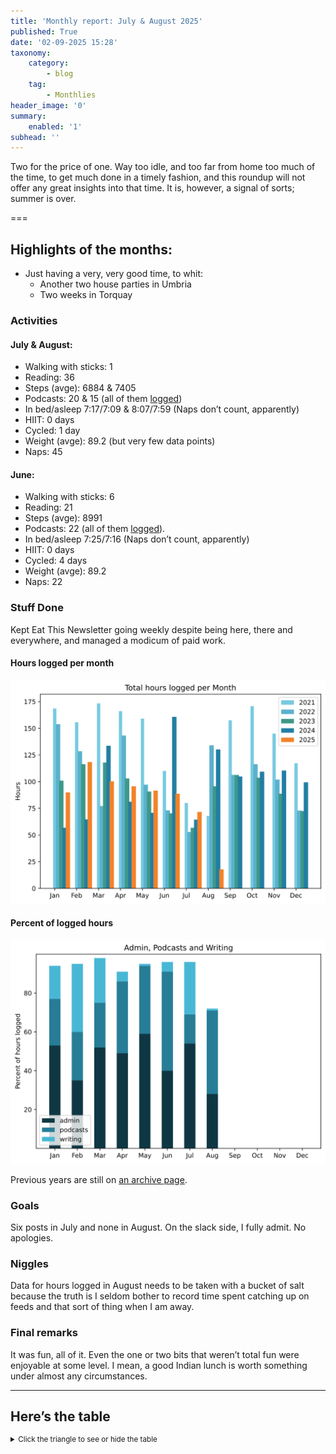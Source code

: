 ```yaml
---
title: 'Monthly report: July & August 2025'
published: True
date: '02-09-2025 15:28'
taxonomy:
    category:
        - blog
    tag:
        - Monthlies
header_image: '0'
summary:
    enabled: '1'
subhead: ''
---
```


Two for the price of one. Way too idle, and too far from home too much of the time, to get much done in a timely fashion, and this roundup will not offer any great insights into that time. It is, however, a signal of sorts; summer is over.

===

## Highlights of the months:
- Just having a very, very good time, to whit:
	- Another two house parties in Umbria
	- Two weeks in Torquay

### Activities

#### July & August: 
* Walking with sticks: 1
* Reading: 36
* Steps (avge): 6884 & 7405
* Podcasts: 20 & 15 (all of them [logged](https://www.jeremycherfas.net/listens))
* In bed/asleep 7:17/7:09 & 8:07/7:59 (Naps don’t count, apparently)
* HIIT: 0 days
* Cycled: 1 day
* Weight (avge): 89.2 (but very few data points)
* Naps: 45

#### June: 
* Walking with sticks: 6
* Reading: 21
* Steps (avge): 8991
* Podcasts: 22 (all of them [logged](https://www.jeremycherfas.net/listens)).
* In bed/asleep 7:25/7:16 (Naps don’t count, apparently)
* HIIT: 0 days
* Cycled: 4 days
* Weight (avge): 89.2
* Naps: 22

### Stuff Done

Kept Eat This Newsletter going weekly despite being here, there and everywhere, and managed a modicum of paid work.

#### Hours logged per month

![Graph of total hours worked each month since January 2021](hours-logged-2021-2025-08.svg)

#### Percent of logged hours

![Percentage of hours logged for Admin, Podcasts and Writing](percents-2025.svg)

Previous years are still on [an archive page](https://jeremycherfas.net/blog/working-life).

### Goals

Six posts in July and none in August. On the slack side, I fully admit. No apologies.

### Niggles

Data for hours logged in August needs to be taken with a bucket of salt because the truth is I seldom bother to record time spent catching up on feeds and that sort of thing when I am away.

### Final remarks

It was fun, all of it. Even the one or two bits that weren’t total fun were enjoyable at some level. I mean, a good Indian lunch is worth something under almost any circumstances.

----

## Here’s the table
<details>
<summary style="font-size: smaller;">Click the triangle to see or hide the table</summary>
<table class="worktable">
<thead>
<tr>
<th style="text-align: right;" class="bigrow">Month</th>
<th style="text-align: center;" class="bigrow">Total</th>
<th style="text-align: center;" class="smallrow">Daily</th>
<th style="text-align: center;"class="smallrow">Admin %</th>
<th style="text-align: center;"class="smallrow">ETP %</th>
<th style="text-align: center;"class="smallrow">Writing %</th>
<th style="text-align: center;"class="smallrow">Other %</th>
</tr>
</thead>
<tbody>
<tr>
<td style="text-align: right;">08</td>
<td style="text-align: center;">17.8</td>
<td style="text-align: center;">3.0</td>
<td style="text-align: center;">28</td>
<td style="text-align: center;">43</td>
<td style="text-align: center;">1</td>
<td style="text-align: center;">28</td>
</tr>
<tr>
<td style="text-align: right;">07</td>
<td style="text-align: center;">71.67</td>
<td style="text-align: center;">3.4</td>
<td style="text-align: center;">54</td>
<td style="text-align: center;">15</td>
<td style="text-align: center;">27</td>
<td style="text-align: center;">4</td>
</tr>
<tr>
<td style="text-align: right;">06</td>
<td style="text-align: center;">88.75</td>
<td style="text-align: center;">2.9</td>
<td style="text-align: center;">40</td>
<td style="text-align: center;">51</td>
<td style="text-align: center;">4</td>
<td style="text-align: center;">5</td>
</tr>
<tr>
<td style="text-align: right;">05</td>
<td style="text-align: center;">91.6</td>
<td style="text-align: center;">2.9</td>
<td style="text-align: center;">59</td>
<td style="text-align: center;">35</td>
<td style="text-align: center;">1</td>
<td style="text-align: center;">5</td>
</tr>
<tr>
<td style="text-align: right;">04</td>
<td style="text-align: center;">95.7</td>
<td style="text-align: center;">3.2</td>
<td style="text-align: center;">49</td>
<td style="text-align: center;">37</td>
<td style="text-align: center;">5</td>
<td style="text-align: center;">9</td>
</tr>
<tr>
<td style="text-align: right;">03</td>
<td style="text-align: center;">100.4</td>
<td style="text-align: center;">3.2</td>
<td style="text-align: center;">52</td>
<td style="text-align: center;">23</td>
<td style="text-align: center;">23</td>
<td style="text-align: center;">2</td>
</tr>
<tr>
<td style="text-align: right;">02</td>
<td style="text-align: center;">118.4</td>
<td style="text-align: center;">4.6</td>
<td style="text-align: center;">35</td>
<td style="text-align: center;">25</td>
<td style="text-align: center;">35</td>
<td style="text-align: center;">5</td>
</tr>
<tr>
<td style="text-align: right;">2025-01</td>
<td style="text-align: center;">90.0</td>
<td style="text-align: center;">4.1</td>
<td style="text-align: center;">53</td>
<td style="text-align: center;">24</td>
<td style="text-align: center;">17</td>
<td style="text-align: center;">6</td>
</tr>
</tbody>
</table>
</details>